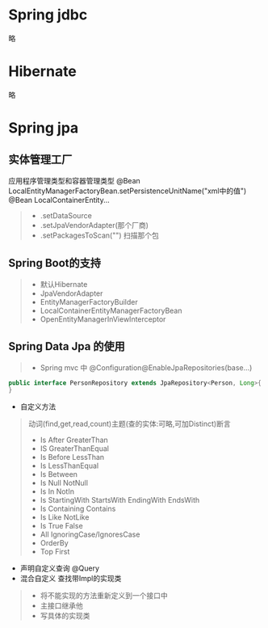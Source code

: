 # Spring jdbc
略
# Hibernate
略
# Spring jpa
## 实体管理工厂
应用程序管理类型和容器管理类型
@Bean LocalEntityManagerFactoryBean.setPersistenceUnitName("xml中的值")
@Bean LocalContainerEntity...  
>* .setDataSource  
>* .setJpaVendorAdapter(那个厂商)
>* .setPackagesToScan("")  扫描那个包

## Spring Boot的支持
>* 默认Hibernate
>* JpaVendorAdapter
>* EntityManagerFactoryBuilder
>* LocalContainerEntityManagerFactoryBean
>* OpenEntityManagerInViewInterceptor
## Spring Data Jpa 的使用
>* Spring mvc 中 @Configuration@EnableJpaRepositories(base...)
```java
public interface PersonRepository extends JpaRepository<Person, Long>{
}
```
* 自定义方法
> 动词(find,get,read,count)主题(查的实体:可略,可加Distinct)断言
>* Is After GreaterThan
>* IS GreaterThanEqual
>* Is Before LessThan
>* Is LessThanEqual
>* Is Between
>* Is Null NotNull
>* Is In NotIn
>* Is StartingWith StartsWith  EndingWith EndsWith
>* Is Containing Contains
>* Is Like NotLike
>* Is True False
>* All IgnoringCase/IgnoresCase
>* OrderBy
>* Top First
* 声明自定义查询 @Query
* 混合自定义 查找带Impl的实现类
>* 将不能实现的方法重新定义到一个接口中
>* 主接口继承他
>* 写具体的实现类
